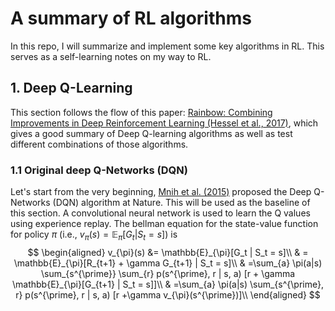 # A summary of RL algorithms
In this repo, I will summarize and implement some key algorithms in RL. This serves as a self-learning notes on my way to RL.

## 1. Deep Q-Learning

This section follows the flow of this paper: [Rainbow: Combining Improvements in Deep Reinforcement Learning (Hessel et al., 2017)](https://arxiv.org/pdf/1710.02298.pdf), which gives a good summary of Deep Q-learning algorithms as well as test different combinations of those algorithms.

### 1.1 Original deep Q-Networks (DQN)

Let's start from the very beginning, [Mnih et al. (2015)](https://storage.googleapis.com/deepmind-data/assets/papers/DeepMindNature14236Paper.pdf) proposed the Deep Q-Networks (DQN) algorithm at Nature. This will be used as the baseline of this section. A convolutional neural network is used to learn the Q values using experience replay. The bellman equation for the state-value function for policy $\pi$ (i.e., $v_{\pi}(s) = \mathbb{E}_{\pi}[G_t| S_t = s]$) is
$$
\begin{aligned}
v_{\pi}(s) &= \mathbb{E}_{\pi}[G_t | S_t = s]\\
& = \mathbb{E}_{\pi}[R_{t+1} + \gamma G_{t+1} | S_t = s]\\
& =\sum_{a} \pi(a|s) \sum_{s^{\prime}} \sum_{r} p(s^{\prime}, r | s, a) [r + \gamma \mathbb{E}_{\pi}[G_{t+1} | S_t = s]]\\
& =\sum_{a} \pi(a|s) \sum_{s^{\prime}, r} p(s^{\prime}, r | s, a) [r +\gamma v_{\pi}(s^{\prime})]\\
\end{aligned}
$$
